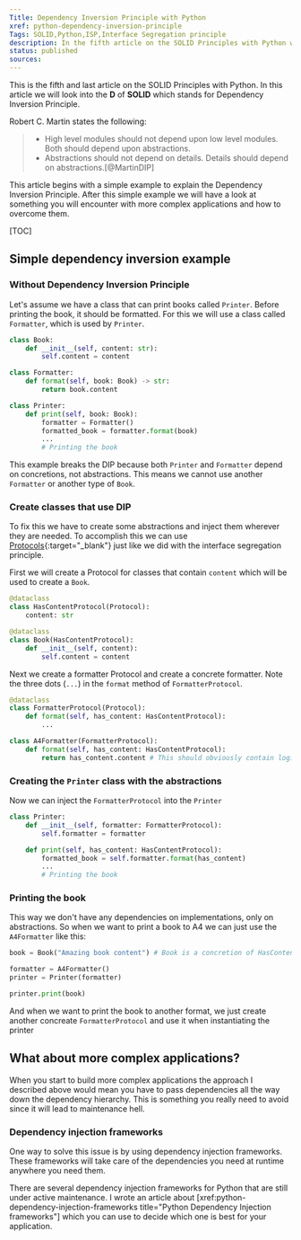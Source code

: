 ```yaml
---
Title: Dependency Inversion Principle with Python
xref: python-dependency-inversion-principle
Tags: SOLID,Python,ISP,Interface Segregation principle
description: In the fifth article on the SOLID Principles with Python we'll look at the Dependency Inversion Principle.
status: published
sources: 
---
```


This is the fifth and last article on the SOLID Principles with Python. 
In this article we will look into the __D__ of __SOLID__ which stands for Dependency Inversion Principle.

Robert C. Martin states the following:

> * High level modules should not depend upon low level modules. Both should depend upon abstractions. 
> * Abstractions should not depend on details. Details should depend on abstractions.[@MartinDIP]

This article begins with a simple example to explain the Dependency Inversion Principle. 
After this simple example we will have a look at something you will encounter with 
more complex applications and how to overcome them.

[TOC] 

## Simple dependency inversion example

### Without Dependency Inversion Principle

Let's assume we have a class that can print books called `Printer`. Before printing the book, it should be formatted.
For this we will use a class called `Formatter`, which is used by `Printer`. 

```python
class Book:
    def __init__(self, content: str):
        self.content = content

class Formatter:
    def format(self, book: Book) -> str:
        return book.content

class Printer:
    def print(self, book: Book):
        formatter = Formatter()
        formatted_book = formatter.format(book)
        ... 
        # Printing the book
```

This example breaks the DIP because both `Printer` and `Formatter` depend on concretions, not abstractions.
This means we cannot use another `Formatter` or another type of `Book`.

### Create classes that use DIP

To fix this we have to create some abstractions and inject them wherever they are needed.
To accomplish this we can use [Protocols](https://mypy.readthedocs.io/en/stable/protocols.html#simple-user-defined-protocols){:target="_blank"} 
just like we did with the interface segregation principle.

First we will create a Protocol for classes that contain `content` which will be used to create a `Book`.

```python
@dataclass
class HasContentProtocol(Protocol):
    content: str

@dataclass
class Book(HasContentProtocol):
    def __init__(self, content):
        self.content = content
``` 

Next we create a formatter Protocol and create a concrete formatter.
Note the three dots (`...`) in the `format` method of `FormatterProtocol`. 

```python
@dataclass
class FormatterProtocol(Protocol):
    def format(self, has_content: HasContentProtocol):
        ...

class A4Formatter(FormatterProtocol):
    def format(self, has_content: HasContentProtocol):
        return has_content.content # This should obviously contain logic to format to A4 size.
```

### Creating the `Printer` class with the abstractions

Now we can inject the `FormatterProtocol` into the `Printer`

```python
class Printer:
    def __init__(self, formatter: FormatterProtocol):
        self.formatter = formatter

    def print(self, has_content: HasContentProtocol):
        formatted_book = self.formatter.format(has_content)
        ... 
        # Printing the book
```

### Printing the book

This way we don't have any dependencies on implementations, only on abstractions. 
So when we want to print a book to A4 we can just use the `A4Formatter` like this:

```python
book = Book("Amazing book content") # Book is a concretion of HasContentProtocol

formatter = A4Formatter()
printer = Printer(formatter)

printer.print(book)
```

And when we want to print the book to another format, we just create another concreate `FormatterProtocol`
and use it when instantiating the printer

## What about more complex applications?

When you start to build more complex applications the approach I described above would mean 
you have to pass dependencies all the way down the dependency hierarchy. 
This is something you really need to avoid since it will lead to maintenance hell.

### Dependency injection frameworks

One way to solve this issue is by using dependency injection frameworks. 
These frameworks will take care of the dependencies you need at runtime anywhere you need them. 

There are several dependency injection frameworks for Python that are still under active maintenance. 
I wrote an article about [xref:python-dependency-injection-frameworks title="Python Dependency Injection frameworks"]
which you can use to decide which one is best for your application.
